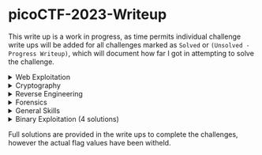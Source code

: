 # picoCTF-2023-Writeup


This write up is a work in progress, as time permits individual challenge write ups will be added for all challenges marked as `Solved` or `(Unsolved - Progress Writeup)`, which will document how far I got in attempting to solve the challenge.

<details>
  <summary>Web Exploitation</summary>

* findme (Solved)
* MatchTheRegex (Solved)
* SOAP (Unsolved)
* More SQLi (Unsolved)
* Java Code Analysis!?! (Unsolved)
* cancri-sp (Unsolved)
* msfroggenerator2 (Unsolved)

</details>

<details>
  <summary>Cryptography</summary>

* HideToSee (Unsolved)
* ReadMyCert (Solved)
* rotation (Solved)
* PowerAnalysis: Warmup (Unsolved)
* PowerAnalysis: Part 1 (Unsolved)
* SRA (Unsolved)
* PowerAnalysis: Part 2 (Unsolved)

</details>

<details>
  <summary>Reverse Engineering</summary>

* Ready Gladiator 0 (Solved)
* Reverse (Solved)
* Safe Opener 2 (Solved)
* timer (Solved)
* Virtual Machine 0 (Unsolved)
* No way out (Unsolved)
* Ready Gladiator 1 (Solved)
* Virtual Machine 1 (Unsolved)
* Ready Gladiator 2 (Solved)

</details>

<details>
  <summary>Forensics</summary>

* hideme (Solved)
* PcapPoisoning (Solved)
* who is it (Solved)
* FindAndOpen (Solved)
* MSB (Solved)
* Invisible WORDs (Unsolved)
* UnforgottenBits (Unsolved)

</details>

<details>
  <summary>General Skills</summary>

* chrono (Solved)
* money-ware (Solved)
* Permissions (Solved)
* repetitions (Solved)
* Rules 2023 (Solved)
* useless (Solved)
* Special (Solved)
* Specialer (Unsolved)

</details>

<details>
  <summary>Binary Exploitation (4 solutions)</summary>

* **[babygame01](Binary%20Exploitation/babygame01/babygame01.md) (Solved)**
* two-sum (Solved)
* babygame02 (Solved)
* **[hijacking](Binary%20Exploitation/hijacking/hijacking.md) (Solved)**
* **[tic-tac](Binary%20Exploitation/tic-tac/tic-tac.md) (Solved)**
* **[VNE](Binary%20Exploitation/VNE/VNE.md) (Solved)**
* Horetrack (Unsolved - Progress Writeup)

</details>

Full solutions are provided in the write ups to complete the challenges, however the actual flag values have been witheld.
